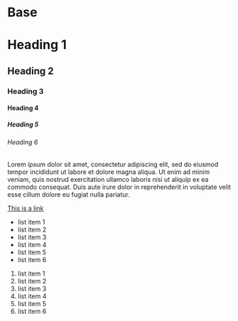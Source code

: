 # Base

<h1>Heading 1</h1>
<h2>Heading 2</h2>
<h3>Heading 3</h3>
<h4>Heading 4</h4>
<h5>Heading 5</h5>
<h6>Heading 6</h6>

<p>
	Lorem ipsum dolor sit amet, consectetur adipiscing elit, sed do eiusmod tempor incididunt ut labore et dolore magna aliqua. Ut enim ad minim veniam, quis nostrud exercitation ullamco laboris nisi ut aliquip ex ea commodo consequat. Duis aute irure dolor in reprehenderit in voluptate velit esse cillum dolore eu fugiat nulla pariatur.
</p>


<a href="#">This is a link</a>


<ul>
	<li>list item 1</li>
	<li>list item 2</li>
	<li>list item 3</li>
	<li>list item 4</li>
	<li>list item 5</li>
	<li>list item 6</li>
</ul>

<ol>
	<li>list item 1</li>
	<li>list item 2</li>
	<li>list item 3</li>
	<li>list item 4</li>
	<li>list item 5</li>
	<li>list item 6</li>
</ol>

